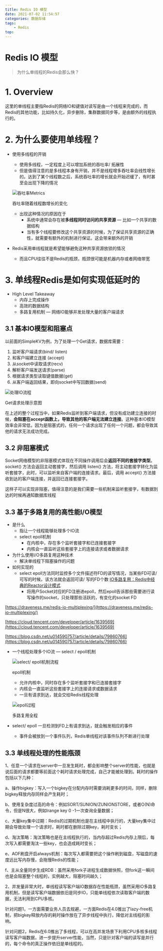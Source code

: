 ```yaml
---
title: Redis IO 模型
date: 2021-07-02 11:54:57
categories: 数据存储
tags:
    - Redis
top:
---
```

# Redis IO 模型

> 为什么单线程的Redis会那么快？

# 1. Overview

这里的单线程主要指Redis的网络IO和键值对读写是由一个线程来完成的，而Redis的其他功能，比如持久化，异步删除，集群数据同步等，是由额外的线程执行的。

# 2. 为什么要使用单线程？

- 使用多线程的开销
    - 使用多线程，一定程度上可以增加系统的吞吐率/ 拓展性
    - 但是值得注意的是多线程本身有开销，并不是线程增多吞吐率会线性增长的。达到了某个线程数之后，系统吞吐率的增长就会开始迟缓了，有时甚至会出现下降的情况

    ![吞吐率Metrics](https://i.loli.net/2020/12/24/UNVLxyIRokWmjTQ.png)

    吞吐率随着线程数增长的变化

    - 出现这种情况的原因在于
        - 系统中通常会存在被**多线程同时访问的共享资源** — 比如一个共享的数据结构
        - 当有多个线程要修改这个共享资源的时候，为了保证共享资源的正确性，就需要有额外的机制进行保证。这会带来额外的开销
- Redis采用单线程就是希望能够避免这种共享资源放锁的情况
    - 而且CPU往往不是Redis的瓶颈，瓶颈很可能是机器内存或者网络带宽

# 3. 单线程Redis是如何实现低延时的

- High Level Takeaway
    - 内存上完成操作
    - 高效的数据结构
    - 多路复用机制 — 网络IO能够并发处理大量的客户端请求

## 3.1  基本IO模型和阻塞点

以前面的SimpleKV为例，为了处理一个Get请求，数据库需要：

1. 监听客户端请求(bind/ listen)
2. 和客户端建立连接 (accept)
3. 从socket中读取请求(recv)
4. 解析客户端发送请求(parse)
5. 根据请求类型读取键值数据(get)
6. 从客户端返回结果，即向socket中写回数据(send)

![处理IO流程](https://i.loli.net/2020/12/24/1pFsDaMO452fGkQ.png)

Get请求处理示意图

在上述的整个过程当中，如果Redis监听到客户端请求，但没有成功建立连接的时候，**会阻塞在accept函数上，导致其他的客户端无法建立连接**。这种基本IO模型效率会非常低，因为是阻塞式的，任何一个请求出现了任何一个问题，都会导致其他的请求无法成功完成。

## 3.2 非阻塞模式

Socket网络模型的非阻塞模式体现在不同操作调用后会**返回不同的套接字类型**。socket() 方法会返回主动套接字，然后调用 listen() 方法，将主动套接字转化为监听套接字，此时，可以监听来自客户端的连接请求。最后，调用 accept() 方法接收到达的客户端连接，并返回已连接套接字。

这样子可以实现非阻塞，值得注意的是我们需要一些机制来监听套接字，有数据到达的时候再通知数据库线程

## 3.3  基于多路复用的高性能I/O模型

- 是什么
    - 指让一个线程能够处理多个IO流
    - select epoll机制
        - 在内核中，存在多个监听套接字和已连接套接字
        - 内核会一直监听这些套接字上的连接请求或者数据请求
- 为什么使用I/O多路复用这种技术
    - 解决单线程下阻塞操作的问题
- 如何实现的
    - select epoll方法同时监控多个文件描述符FD的读写情况，当某些FD可读/ 可写的时候，该方法就会返回可读/ 写的FD个数
    [IO多路复用：Redis中经典的Reactor设计模式](https://cloud.tencent.com/developer/article/1639569)
        - 将用户Socket对应的FD注册进epoll，然后epoll告诉那些需要进行读写操作的socket，只处理那些活跃的，有变化的socket FD

[https://draveness.me/redis-io-multiplexing/](https://draveness.me/redis-io-multiplexing/)

[https://cloud.tencent.com/developer/article/1639569](https://cloud.tencent.com/developer/article/1639569)

[https://blog.csdn.net/u014590757/article/details/79860766](https://blog.csdn.net/u014590757/article/details/79860766)

- 一个线程处理多个IO流 — select / epoll机制

    ![select/ epoll机制流程](https://i.loli.net/2020/12/24/QUKfj9ExTgy4tMN.png)

    epoll机制

    - 允许内核中，同时存在多个监听套接字和已连接套接字
    - 内核会一直监听这些套接字上的连接请求或数据请求
    - 一旦有请求到达，就会交给Redis线程处理

    ![epoll过程](https://i.loli.net/2020/12/24/4Cp7TQMZ3csAUIm.png)

    多路复用全程

- select/ epoll 一旦检测到FD上有请求到达，就会触发相应的事件
    - 事件会被放到一个事件队列，Redis单线程对该事件队列不断进行处理

## 3.3 单线程处理的性能瓶颈

1、任意一个请求在server中一旦发生耗时，都会影响整个server的性能，也就是说后面的请求都要等前面这个耗时请求处理完成，自己才能被处理到。耗时的操作包括以下几种：

a、操作bigkey：写入一个bigkey在分配内存时需要消耗更多的时间，同样，删除bigkey释放内存同样会产生耗时；

b、使用复杂度过高的命令：例如SORT/SUNION/ZUNIONSTORE，或者O(N)命令，但是N很大，例如lrange key 0 -1一次查询全量数据；

c、大量key集中过期：Redis的过期机制也是在主线程中执行的，大量key集中过期会导致处理一个请求时，耗时都在删除过期key，耗时变长；

d、淘汰策略：淘汰策略也是在主线程执行的，当内存超过Redis内存上限后，每次写入都需要淘汰一些key，也会造成耗时变长；

e、AOF刷盘开启always机制：每次写入都需要把这个操作刷到磁盘，写磁盘的速度远比写内存慢，会拖慢Redis的性能；

f、主从全量同步生成RDB：虽然采用fork子进程生成数据快照，但fork这一瞬间也是会阻塞整个线程的，实例越大，阻塞时间越久；

2、并发量非常大时，单线程读写客户端IO数据存在性能瓶颈，虽然采用IO多路复用机制，但是读写客户端数据依旧是同步IO，只能单线程依次读取客户端的数据，无法利用到CPU多核。

针对问题1，一方面需要业务人员去规避，一方面Redis在4.0推出了lazy-free机制，把bigkey释放内存的耗时操作放在了异步线程中执行，降低对主线程的影响。

针对问题2，Redis在6.0推出了多线程，可以在高并发场景下利用CPU多核多线程读写客户端数据，进一步提升server性能，当然，只是针对客户端的读写是并行的，每个命令的真正操作依旧是单线程的。